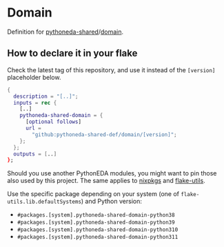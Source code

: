 # Domain

Definition for [pythoneda-shared](https://github.com/pythoneda-shared "pythoneda-shared")/[domain](https://github.com/pythoneda-shared/domain "domain").

## How to declare it in your flake

Check the latest tag of this repository, and use it instead of the `[version]` placeholder below.

```nix
{
  description = "[..]";
  inputs = rec {
    [..]
    pythoneda-shared-domain = {
      [optional follows]
      url =
        "github:pythoneda-shared-def/domain/[version]";
    };
  };
  outputs = [..]
};
```

Should you use another PythonEDA modules, you might want to pin those also used by this project. The same applies to [nixpkgs](https://github.com/nixos/nixpkgs "nixpkgs") and [flake-utils](https://github.com/numtide/flake-utils "flake-utils").

Use the specific package depending on your system (one of `flake-utils.lib.defaultSystems`) and Python version:

- `#packages.[system].pythoneda-shared-domain-python38` 
- `#packages.[system].pythoneda-shared-domain-python39` 
- `#packages.[system].pythoneda-shared-domain-python310` 
- `#packages.[system].pythoneda-shared-domain-python311`
